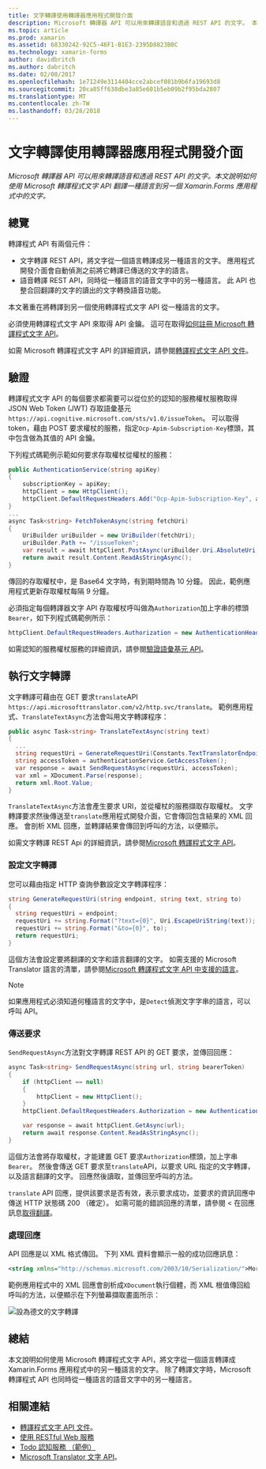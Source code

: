 ```yaml
---
title: 文字轉譯使用轉譯器應用程式開發介面
description: Microsoft 轉譯器 API 可以用來轉譯語音和透過 REST API 的文字。 本文說明如何使用 Microsoft 轉譯程式文字 API 翻譯一種語言到另一個 Xamarin.Forms 應用程式中的文字。
ms.topic: article
ms.prod: xamarin
ms.assetid: 68330242-92C5-46F1-B1E3-2395D8823B0C
ms.technology: xamarin-forms
author: davidbritch
ms.author: dabritch
ms.date: 02/08/2017
ms.openlocfilehash: 1e71249e3114404cce2abcef081b9b6fa19693d8
ms.sourcegitcommit: 20ca85ff638dbe3a85e601b5eb09b2f95bda2807
ms.translationtype: MT
ms.contentlocale: zh-TW
ms.lasthandoff: 03/28/2018
---
```

# <a name="text-translation-using-the-translator-api"></a>文字轉譯使用轉譯器應用程式開發介面

_Microsoft 轉譯器 API 可以用來轉譯語音和透過 REST API 的文字。本文說明如何使用 Microsoft 轉譯程式文字 API 翻譯一種語言到另一個 Xamarin.Forms 應用程式中的文字。_

## <a name="overview"></a>總覽

轉譯程式 API 有兩個元件：

- 文字轉譯 REST API，將文字從一個語言轉譯成另一種語言的文字。 應用程式開發介面會自動偵測之前將它轉譯已傳送的文字的語言。
- 語音轉譯 REST API，同時從一種語言的語音文字中的另一種語言。 此 API 也整合回翻譯的文字的讀出的文字轉換語音功能。

本文著重在將轉譯到另一個使用轉譯程式文字 API 從一種語言的文字。

必須使用轉譯程式文字 API 來取得 API 金鑰。 這可在取得[如何註冊 Microsoft 轉譯程式文字 API](/azure/cognitive-services/translator/translator-text-how-to-signup/)。

如需 Microsoft 轉譯程式文字 API 的詳細資訊，請參閱[轉譯程式文字 API 文件](/azure/cognitive-services/translator/)。

## <a name="authentication"></a>驗證

轉譯程式文字 API 的每個要求都需要可以從位於的認知的服務權杖服務取得 JSON Web Token (JWT) 存取語彙基元`https://api.cognitive.microsoft.com/sts/v1.0/issueToken`。 可以取得 token，藉由 POST 要求權杖的服務，指定`Ocp-Apim-Subscription-Key`標頭，其中包含做為其值的 API 金鑰。

下列程式碼範例示範如何要求存取權杖從權杖的服務：

```csharp
public AuthenticationService(string apiKey)
{
    subscriptionKey = apiKey;
    httpClient = new HttpClient();
    httpClient.DefaultRequestHeaders.Add("Ocp-Apim-Subscription-Key", apiKey);
}
...
async Task<string> FetchTokenAsync(string fetchUri)
{
    UriBuilder uriBuilder = new UriBuilder(fetchUri);
    uriBuilder.Path += "/issueToken";
    var result = await httpClient.PostAsync(uriBuilder.Uri.AbsoluteUri, null);
    return await result.Content.ReadAsStringAsync();
}
```

傳回的存取權杖中，是 Base64 文字時，有到期時間為 10 分鐘。 因此，範例應用程式更新存取權杖每隔 9 分鐘。

必須指定每個轉譯器文字 API 存取權杖呼叫做為`Authorization`加上字串的標頭`Bearer`，如下列程式碼範例所示：

```csharp
httpClient.DefaultRequestHeaders.Authorization = new AuthenticationHeaderValue("Bearer", bearerToken);
```

如需認知的服務權杖服務的詳細資訊，請參閱[驗證語彙基元 API](http://docs.microsofttranslator.com/oauth-token.html)。

## <a name="performing-text-translation"></a>執行文字轉譯

文字轉譯可藉由在 GET 要求`translate`API `https://api.microsofttranslator.com/v2/http.svc/translate`。 範例應用程式、`TranslateTextAsync`方法會叫用文字轉譯程序：

```csharp
public async Task<string> TranslateTextAsync(string text)
{
  ...
  string requestUri = GenerateRequestUri(Constants.TextTranslatorEndpoint, text, "en", "de");
  string accessToken = authenticationService.GetAccessToken();
  var response = await SendRequestAsync(requestUri, accessToken);
  var xml = XDocument.Parse(response);
  return xml.Root.Value;
}
```

`TranslateTextAsync`方法會產生要求 URI，並從權杖的服務擷取存取權杖。 文字轉譯要求然後傳送至`translate`應用程式開發介面，它會傳回包含結果的 XML 回應。 會剖析 XML 回應，並轉譯結果會傳回到呼叫的方法，以便顯示。

如需文字轉譯 REST Api 的詳細資訊，請參閱[Microsoft 轉譯程式文字 API](http://docs.microsofttranslator.com/text-translate.html)。

### <a name="configuring-text-translation"></a>設定文字轉譯

您可以藉由指定 HTTP 查詢參數設定文字轉譯程序：

```csharp
string GenerateRequestUri(string endpoint, string text, string to)
{
  string requestUri = endpoint;
  requestUri += string.Format("?text={0}", Uri.EscapeUriString(text));
  requestUri += string.Format("&to={0}", to);
  return requestUri;
}
```

這個方法會設定要將翻譯的文字和語言翻譯的文字。 如需支援的 Microsoft Translator 語言的清單，請參閱[Microsoft 轉譯程式文字 API 中支援的語言](/azure/cognitive-services/translator/languages/)。

> [!NOTE]
> 如果應用程式必須知道何種語言的文字中，是`Detect`偵測文字字串的語言，可以呼叫 API。

### <a name="sending-the-request"></a>傳送要求

`SendRequestAsync`方法對文字轉譯 REST API 的 GET 要求，並傳回回應：

```csharp
async Task<string> SendRequestAsync(string url, string bearerToken)
{
    if (httpClient == null)
    {
        httpClient = new HttpClient();
    }
    httpClient.DefaultRequestHeaders.Authorization = new AuthenticationHeaderValue("Bearer", bearerToken);

    var response = await httpClient.GetAsync(url);
    return await response.Content.ReadAsStringAsync();
}
```

這個方法會將存取權杖，才能建置 GET 要求`Authorization`標頭，加上字串`Bearer`。 然後會傳送 GET 要求至`translate`API，以要求 URL 指定的文字轉譯，以及語言翻譯的文字。 回應然後讀取，並傳回至呼叫的方法。

`translate` API 回應，提供該要求是否有效，表示要求成功，並要求的資訊回應中傳送 HTTP 狀態碼 200 （確定）。 如需可能的錯誤回應的清單，請參閱 < 在回應訊息[取得翻譯](http://docs.microsofttranslator.com/text-translate.html#!/default/get_Translate)。

### <a name="processing-the-response"></a>處理回應

API 回應是以 XML 格式傳回。 下列 XML 資料會顯示一般的成功回應訊息：

```xml
<string xmlns="http://schemas.microsoft.com/2003/10/Serialization/">Morgen kaufen gehen ein</string>
```

範例應用程式中的 XML 回應會剖析成`XDocument`執行個體，而 XML 根值傳回給呼叫的方法，以便顯示在下列螢幕擷取畫面所示：

![](text-translation-images/text-translation.png "設為德文的文字轉譯")

## <a name="summary"></a>總結

本文說明如何使用 Microsoft 轉譯程式文字 API，將文字從一個語言轉譯成 Xamarin.Forms 應用程式中的另一種語言的文字。 除了轉譯文字時，Microsoft 轉譯程式 API 也同時從一種語言的語音文字中的另一種語言。

## <a name="related-links"></a>相關連結

- [轉譯程式文字 API 文件](/azure/cognitive-services/translator/)。
- [使用 RESTful Web 服務](~/xamarin-forms/data-cloud/consuming/rest.md)
- [Todo 認知服務 （範例）](https://developer.xamarin.com/samples/xamarin-forms/WebServices/TodoCognitiveServices/)
- [Microsoft Translator 文字 API](http://docs.microsofttranslator.com/text-translate.html)。
